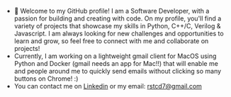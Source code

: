 - 👋 Welcome to my GitHub profile! I am a Software Developer, with a passion for building and creating with code. On my profile, you'll find a variety of projects that showcase my skills in Python, C++/C, Verilog & Javascript. I am always looking for new challenges and opportunities to learn and grow, so feel free to connect with me and collaborate on projects!
- Currently, I am working on a lightweight gmail client for MacOS using Python and Docker (gmail needs an app for Mac!!) that will enable me and people around me to quickly send emails without clicking so many buttons on Chrome! :)
- You can contact me on [Linkedin](https://www.linkedin.com/in/rahul-seth-a48462124/) or my email: rstcd7@gmail.com
<!---
sethr07/sethr07 is a ✨ special ✨ repository because its `README.md` (this file) appears on your GitHub profile.
You can click the Preview link to take a look at your changes.
--->
